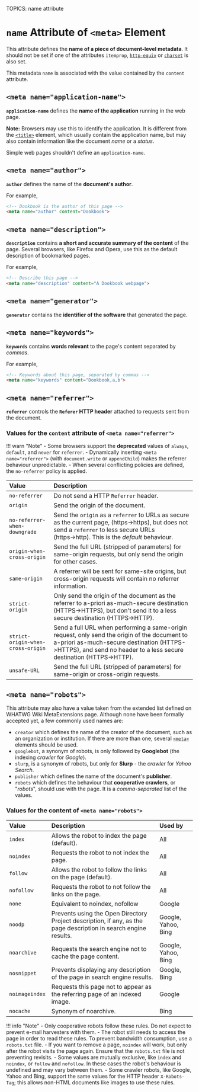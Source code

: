 TOPICS: <meta> name attribute

# `name` Attribute of `<meta>` Element

This attribute defines the **name of a piece of document-level metadata**.
It should not be set if one of the attributes `itemprop`, [`http-equiv`](/en/webfrontend/<meta>_http-equiv_attribute)
or [`charset`](/en/webfrontend/<meta>_charset_attribute) is also set.

This metadata `name` is associated with the value contained by the `content` attribute.

## `<meta name="application-name">`

**`application-name`** defines the **name of the application** running in the web page.

**Note:** Browsers may use this to identify the application. It is different from
the [`<title>`](/en/webfrontend/<title>) element, which usually contain the application name, but
may also contain information like the document *name* or a *status*.

Simple web pages shouldn't define an `application-name`.

## `<meta name="author">`

**`author`** defines the name of the **document's author**.

For example,

```html
<!-- Dookbook is the author of this page -->
<meta name="author" content="Dookbook">
```

## `<meta name="description">`

**`description`** contains **a short and accurate summary of the content** of the page. Several
browsers, like Firefox and Opera, use this as the default description of bookmarked pages.

For example,

```html
<!-- Describe this page -->
<meta name="description" content="A Dookbook webpage">
```

## `<meta name="generator">`

**`generator`** contains the **identifier of the software** that generated the page.

## `<meta name="keywords">`

**`keywords`** contains **words relevant** to the page's content separated by *commas*.

For example,

```html
<!-- Keywords about this page, separated by commas -->
<meta name="keywords" content="Dookbook,a,b">
```

## `<meta name="referrer">`

**`referrer`** controls the **`Referer` HTTP header** attached to requests sent from the document.

### Values for the `content` attribute of `<meta name="referrer">`

!!! warn "Note"
    - Some browsers support the **deprecated** values of `always`, `default`, and `never` for `referrer`.
    - Dynamically inserting `<meta name="referrer">` (with `document.write`
    or `appendChild`) makes the referrer behaviour unpredictable.
    - When several conflicting policies are defined, the `no-referrer` policy is applied.

| Value | Description |
| :-- | :-- |
| `no-referrer` | Do not send a HTTP `Referrer` header. |
| `origin` | Send the origin of the document. |
| `no-referrer-when-downgrade` | Send the `origin` as a `referrer` to URLs as secure as the current page, (https→https), but does not send a `referrer` to less secure URLs (https→http). This is the *default* behaviour.
| `origin-when-cross-origin` | Send the full URL (stripped of parameters) for same-origin requests, but only send the origin for other cases. |
| `same-origin` | A referrer will be sent for same-site origins, but cross-origin requests will contain no referrer information. |
| `strict-origin` | Only send the origin of the document as the referrer to a-priori as-much-secure destination (HTTPS->HTTPS), but don't send it to a less secure destination (HTTPS->HTTP). |
| `strict-origin-when-cross-origin` | Send a full URL when performing a same-origin request, only send the origin of the document to a-priori as-much-secure destination (HTTPS->HTTPS), and send no header to a less secure destination (HTTPS->HTTP). |
| `unsafe-URL` | Send the full URL (stripped of parameters) for same-origin or cross-origin requests.|

## `<meta name="robots">`

This attribute may also have a value taken from the extended list defined on
WHATWG Wiki MetaExtensions page. Although none have been formally accepted yet,
a few commonly used names are:

- `creator` which defines the name of the creator of the document, such as an organization or
institution. If there are more than one, several [`<meta>`](/en/webfrontend/<meta>) elements should
be used.
- `googlebot`, a synonym of robots, is only followed by **Googlebot** (the indexing *crawler* for *Google*).
- `slurp`, is a synonym of robots, but only for **Slurp** - the *crawler* for *Yahoo Search*.
- `publisher` which defines the name of the document's **publisher**.
- `robots` which defines the behaviour that **cooperative crawlers**, or "*robots*",
should use with the page. It is a *comma-separated* list of the values.

### Values for the content of `<meta name="robots">`

| Value | Description | Used by |
| :-- | :-- | :-- |
| `index` | Allows the robot to index the page (default). | All |
| `noindex` | Requests the robot to not index the page. | All |
| `follow` | Allows the robot to follow the links on the page (default). | All |
| `nofollow` | Requests the robot to not follow the links on the page. | All |
| `none` | Equivalent to noindex, nofollow | Google |
| `noodp` | Prevents using the Open Directory Project description, if any, as the page description in search engine results.| Google, Yahoo, Bing |
| `noarchive` | Requests the search engine not to cache the page content. | Google, Yahoo, Bing|
| `nosnippet` | Prevents displaying any description of the page in search engine results. | Google, Bing|
| `noimageindex` | Requests this page not to appear as the referring page of an indexed image.| Google|
| `nocache` | Synonym of noarchive. | Bing |

!!! info "Note"
    - Only cooperative robots follow these rules. Do not expect to prevent e-mail harvesters with them.
    - The robot still needs to access the page in order to read these rules. To prevent bandwidth
    consumption, use a `robots.txt` file.
    - If you want to remove a page, `noindex` will work, but only after the robot visits the page
    again. Ensure that the `robots.txt` file is not preventing revisits.
    - Some values are mutually exclusive, like `index` and `noindex`, or `follow` and `nofollow`.
    In these cases the robot's behaviour is undefined and may vary between them.
    - Some crawler robots, like Google, Yahoo and Bing, support the same values for the HTTP header
    `X-Robots-Tag`; this allows non-HTML documents like images to use these rules.
